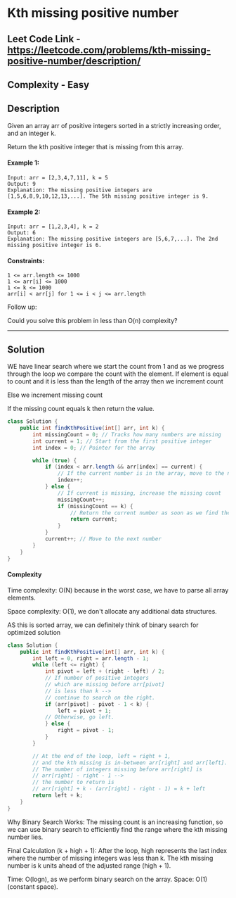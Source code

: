 # Kth missing positive number

## Leet Code Link - https://leetcode.com/problems/kth-missing-positive-number/description/

## Complexity - Easy

## Description
Given an array arr of positive integers sorted in a strictly increasing order, and an integer k.

Return the kth positive integer that is missing from this array.

 

#### Example 1:
```
Input: arr = [2,3,4,7,11], k = 5
Output: 9
Explanation: The missing positive integers are [1,5,6,8,9,10,12,13,...]. The 5th missing positive integer is 9.
```
#### Example 2:
```
Input: arr = [1,2,3,4], k = 2
Output: 6
Explanation: The missing positive integers are [5,6,7,...]. The 2nd missing positive integer is 6.
 ```

#### Constraints:
```
1 <= arr.length <= 1000
1 <= arr[i] <= 1000
1 <= k <= 1000
arr[i] < arr[j] for 1 <= i < j <= arr.length
 ```

Follow up:

Could you solve this problem in less than O(n) complexity?

---
## Solution

WE have linear search where we start the count from 1 and as we progress through the loop we compare the count with the element. If element is equal to count and it is less than the length of the array then we increment count

Else we increment missing count

If the missing count equals k then return the value. 

```java
class Solution {
    public int findKthPositive(int[] arr, int k) {
        int missingCount = 0; // Tracks how many numbers are missing
        int current = 1; // Start from the first positive integer
        int index = 0; // Pointer for the array

        while (true) {
            if (index < arr.length && arr[index] == current) {
                // If the current number is in the array, move to the next
                index++;
            } else {
                // If current is missing, increase the missing count
                missingCount++;
                if (missingCount == k) {
                    // Return the current number as soon as we find the kth missing
                    return current;
                }
            }
            current++; // Move to the next number
        }
    }
}
```
#### Complexity 
Time complexity: O(N) because in the worst case, we have to parse all array elements.

Space complexity: O(1), we don't allocate any additional data structures.

AS this is sorted array, we can definitely think of binary search for optimized solution

```java
class Solution {
    public int findKthPositive(int[] arr, int k) {
        int left = 0, right = arr.length - 1;
        while (left <= right) {
            int pivot = left + (right - left) / 2;
            // If number of positive integers
            // which are missing before arr[pivot]
            // is less than k -->
            // continue to search on the right.
            if (arr[pivot] - pivot - 1 < k) {
                left = pivot + 1;
            // Otherwise, go left.
            } else {
                right = pivot - 1;
            }
        }

        // At the end of the loop, left = right + 1,
        // and the kth missing is in-between arr[right] and arr[left].
        // The number of integers missing before arr[right] is
        // arr[right] - right - 1 -->
        // the number to return is
        // arr[right] + k - (arr[right] - right - 1) = k + left
        return left + k;
    }
}
```
Why Binary Search Works: The missing count is an increasing function, so we can use binary search to efficiently find the range where the kth missing number lies.

Final Calculation (k + high + 1): After the loop, high represents the last index where the number of missing integers was less than k. The kth missing number is k units ahead of the adjusted range (high + 1).

Time: 
O(logn), as we perform binary search on the array.
Space: 
O(1) (constant space).

